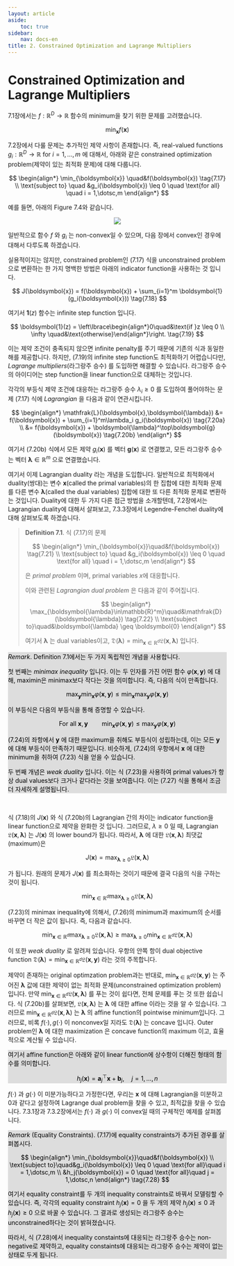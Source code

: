 ```yaml
---
layout: article
aside:
    toc: true
sidebar:
    nav: docs-en
title: 2. Constrained Optimization and Lagrange Multipliers
---
```


# Constrained Optimization and Lagrange Multipliers

7.1장에서는 $f : \mathbb{R}^D\rightarrow\mathbb{R}$ 함수의 minimum을 찾기 위한 문제를 고려했습니다.

$$ \min_{\boldsymbol{x}} f(\boldsymbol{x}) \tag{7.16} $$

7.2장에서 다룰 문제는 추가적인 제약 사항이 존재합니다. 즉, real-valued functions $g_i : \mathbb{R}^D\rightarrow\mathbb{R}\text{ for } i=1,\dotsc,m$ 에 대해서, 아래와 같은 constrained optimization problem(제약이 있는 최적화 문제)에 대해 다룹니다.

$$ \begin{align*} \min_{\boldsymbol{x}} \quad&f(\boldsymbol{x}) \tag{7.17} \\ \text{subject to} \quad &g_i(\boldsymbol{x}) \leq 0 \quad \text{for all} \quad i = 1,\dotsc,m \end{align*} $$

예를 들면, 아래의 Figure 7.4와 같습니다.

<div align="center"><img src="{{ site.baseurl }}/assets/images/figures/figure7.4.png"></div>

일반적으로 함수 $f$ 와 $g_i$ 는 non-convex일 수 있으며, 다음 장에서 convex인 경우에 대해서 다루도록 하겠습니다.

실용적이지는 않지만, constrained problem인 (7.17) 식을 unconstrained problem으로 변환하는 한 가지 명백한 방법은 아래의 indicator function을 사용하는 것 입니다.

$$ J(\boldsymbol{x}) = f(\boldsymbol{x}) + \sum_{i=1}^m \boldsymbol{1}(g_i(\boldsymbol{x})) \tag{7.18} $$

여기서 $\boldsymbol{1}(z)$ 함수는 infinite step function 입니다.

$$ \boldsymbol{1}(z) = \left\lbrace\begin{align*}0\quad&\text{if }z \leq 0 \\ \infty \quad&\text{otherwise}\end{align*}\right. \tag{7.19} $$

이는 제약 조건이 충족되지 않으면 infinite penalty를 주기 때문에 기존의 식과 동일한 해를 제공합니다. 하지만, (7.19)의 infinite step function도 최적화하기 어렵습니다만, *Lagrange multipliers*(라그랑주 승수) 를 도입하면 해결할 수 있습니다. 라그랑주 승수의 아이디어는 step function을 linear function으로 대체하는 것입니다.

각각의 부등식 제약 조건에 대응하는 라그랑주 승수 $\lambda_i \geq 0$ 를 도입하여 풀어야하는 문제 (7.17) 식에 *Lagrangian* 을 다음과 같이 연관시킵니다.

$$ \begin{align*} \mathfrak{L}(\boldsymbol{x},\boldsymbol{\lambda}) &= f(\boldsymbol{x}) + \sum_{i=1}^m\lambda_i g_i(\boldsymbol{x}) \tag{7.20a} \\ &= f(\boldsymbol{x}) + \boldsymbol{\lambda}^\top\boldsymbol{g}(\boldsymbol{x}) \tag{7.20b} \end{align*} $$

여기서 (7.20b) 식에서 모든 제약 $g_i(\boldsymbol{x})$ 를 벡터 $\boldsymbol{g}(\boldsymbol{x})$ 로 연결했고, 모든 라그랑주 승수는 벡터 $\boldsymbol{\lambda}\in\mathbb{R}^m$ 으로 연결했습니다.

여기서 이제 Lagrangian duality 라는 개념을 도입합니다. 일반적으로 최적화에서 duality(쌍대)는 변수 $\boldsymbol{x}$(called the primal variables)의 한 집합에 대한 최적화 문제를 다른 변수 $\boldsymbol{\lambda}$(called the dual variables) 집합에 대한 또 다른 최적화 문제로 변환하는 것입니다. Duality에 대한 두 가지 다른 접근 방법을 소개할텐데, 7.2장에서는 Lagrangian duality에 대해서 살펴보고, 7.3.3장에서 Legendre-Fenchel duality에 대해 살펴보도록 하겠습니다.

> **Definition 7.1**. 식 (7.17)의 문제
> 
> $$ \begin{align*} \min_{\boldsymbol{x}}\quad&f(\boldsymbol{x}) \tag{7.21} \\ \text{subject to} \quad &g_i(\boldsymbol{x}) \leq 0 \quad \text{for all} \quad i = 1,\dotsc,m \end{align*} $$
> 
> 은 *primal problem* 이며, primal variables $x$에 대응합니다.
> 
> 이와 관련된 *Lagrangian dual problem* 은 다음과 같이 주어집니다.
> 
> $$ \begin{align*} \max_{\boldsymbol{\lambda}\in\mathbb{R}^m}\quad&\mathfrak{D}(\boldsymbol{\lambda}) \tag{7.22} \\ \text{subject to}\quad&\boldsymbol{\lambda} \geq \boldsymbol{0} \end{align*} $$
> 
> 여기서 $\boldsymbol{\lambda}$ 는 dual variables이고, $\mathfrak{D}(\boldsymbol{\lambda}) = \min_{\boldsymbol{x}\in\mathbb{R}^d}\mathfrak{L}(\boldsymbol{x},\boldsymbol{\lambda})$ 입니다.

<div style="background-color: #dddddd; color: #000000">
<i>Remark</i>. Definition 7.1에서는 두 가지 독립적인 개념을 사용합니다.

첫 번째는 *minimax inequality* 입니다. 이는 두 인자를 가진 어떤 함수 $\varphi(\boldsymbol{x},\boldsymbol{y})$ 에 대해, maximin은 minimax보다 작다는 것을 의미합니다. 즉, 다음의 식이 만족합니다.

$$ \max_{\boldsymbol{y}}\min_{\boldsymbol{x}}\varphi(\boldsymbol{x},\boldsymbol{y}) \leq \min_{\boldsymbol{x}}\max_{\boldsymbol{y}}\varphi(\boldsymbol{x},\boldsymbol{y}) \tag{7.23} $$

이 부등식은 다음의 부등식을 통해 증명할 수 있습니다.

$$ \text{For all }\boldsymbol{x},\boldsymbol{y}\qquad \min_{\boldsymbol{x}}\varphi(\boldsymbol{x},\boldsymbol{y}) \leq \max_{\boldsymbol{y}}\varphi(\boldsymbol{x},\boldsymbol{y}) \tag{7.24} $$

(7.24)의 좌항에서 $\boldsymbol{y}$ 에 대한 maximum을 취해도 부등식이 성립하는데, 이는 모든 $\boldsymbol{y}$ 에 대해 부등식이 만족하기 때문입니다. 비슷하게, (7.24)의 우항에서 $\boldsymbol{x}$ 에 대한 minimum을 취하여 (7.23) 식을 얻을 수 있습니다.

두 번째 개념은 *weak duality* 입니다. 이는 식 (7.23)을 사용하여 primal values가 항상 dual values보다 크거나 같다라는 것을 보여줍니다. 이는 (7.27) 식을 통해서 조금 더 자세하게 설명됩니다.

</div>
<br>

식 (7.18)의 $J(\boldsymbol{x})$ 와 식 (7.20b)의 Lagrangian 간의 차이는 indicator function을 linear function으로 제약을 완화한 것 입니다. 그러므로, $\lambda\geq 0$ 일 때, Lagrangian $\mathfrak{L}(\boldsymbol{x},\boldsymbol{\lambda})$ 는 $J(\boldsymbol{x})$ 의 lower bound가 됩니다. 따라서, $\boldsymbol{\lambda}$ 에 대한 $\mathfrak{L}(\boldsymbol{x},\boldsymbol{\lambda})$ 최댓값(maximum)은 

$$ J(\boldsymbol{x}) = \max_{\boldsymbol{\lambda}\geq 0}\mathfrak{L}(\boldsymbol{x},\boldsymbol{\lambda}) \tag{7.25} $$

가 됩니다. 원래의 문제가 $J(\boldsymbol{x})$ 를 최소화하는 것이기 때문에 결국 다음의 식을 구하는 것이 됩니다.

$$ \min_{\boldsymbol{x}\in\mathbb{R}^d}\max_{\boldsymbol{\lambda}\geq0}\mathfrak{L}(\boldsymbol{x},\boldsymbol{\lambda}) \tag{7.26} $$

(7.23)의 minimax inequality에 의해서, (7.26)의 minimum과 maximum의 순서를 바꾸면 더 작은 값이 됩니다. 즉, 다음과 같습니다.

$$ \min_{\boldsymbol{x}\in\mathbb{R}^d}\max_{\boldsymbol{\lambda}\geq0}\mathfrak{L}(\boldsymbol{x},\boldsymbol{\lambda}) \geq \max_{\boldsymbol{\lambda}\geq0}\min_{\boldsymbol{x}\in\mathbb{R}^d}\mathfrak{L}(\boldsymbol{x},\boldsymbol{\lambda}) \tag{7.27} $$

이 또한 *weak duality* 로 알려져 있습니다. 우항의 안쪽 항이 dual objective function $\mathfrak{D}(\boldsymbol{\lambda}) = \min_{\boldsymbol{x}\in\mathbb{R}^d}\mathfrak{L}(\boldsymbol{x},\boldsymbol{y})$ 라는 것의 주목합니다.

제약이 존재하는 original optimzation problem과는 반대로, $\min_{\boldsymbol{x}\in\mathbb{R}^d}\mathfrak{L}(\boldsymbol{x},\boldsymbol{y})$ 는 주어진 $\boldsymbol{\lambda}$ 값에 대한 제약이 없는 최적화 문제(unconstrained optimization problem)입니다. 만약 $\min_{\boldsymbol{x}\in\mathbb{R}^d}\mathfrak{L}(\boldsymbol{x},\boldsymbol{\lambda})$ 를 푸는 것이 쉽다면, 전체 문제를 푸는 것 또한 쉽습니다. 식 (7.20b)를 살펴보면, $\mathfrak{L}(\boldsymbol{x},\boldsymbol{\lambda})$ 는 $\boldsymbol{\lambda}$ 에 대한 affine 이라는 것을 알 수 있습니다. 그러므로 $\min_{\boldsymbol{x}\in\mathbb{R}^d}\mathfrak{L}(\boldsymbol{x},\boldsymbol{\lambda})$ 는 $\boldsymbol{\lambda}$ 의 affine function의 pointwise minimum입니다. 그러므로, 비록 $f(\cdot), g(\cdot)$ 이 nonconvex일 지라도 $\mathfrak{D}(\boldsymbol{\lambda})$ 는 concave 입니다. Outer problem인 $\boldsymbol{\lambda}$ 에 대한 maximization 은 concave function의 maximum 이고, 효율적으로 계산될 수 있습니다.

<div style="background-color: #dddddd; color: #000000">
여기서 affine function은 아래와 같이 linear function에 상수항이 더해진 형태의 함수를 의미합니다.

$$ h_j(\boldsymbol{x}) = \boldsymbol{a}_j^\top\boldsymbol{x} + \boldsymbol{b}_j, \quad j=1,\dotsc,n $$
</div>

$f(\cdot)$ 과 $g(\cdot)$ 이 미분가능하다고 가정한다면, 우리는 $\boldsymbol{x}$ 에 대해 Lagrangian을 미분하고 0과 같다고 설정하여 Lagrange dual problem을 찾을 수 있고, 최적값을 찾을 수 있습니다. 7.3.1장과 7.3.2장에서는 $f(\cdot)$ 과 $g(\cdot)$ 이 convex일 때의 구체적인 예제를 살펴봅니다.

<div style="background-color: #dddddd; color: #000000">
<i>Remark</i> (Equality Constraints). (7.17)에 equality constraints가 추가된 경우를 살펴봅시다.

$$ \begin{align*} \min_{\boldsymbol{x}}\quad&f(\boldsymbol{x}) \\ \text{subject to}\quad&g_i(\boldsymbol{x}) \leq 0 \quad \text{for all}\quad i = 1,\dotsc,m \\ &h_j(\boldsymbol{x}) = 0 \quad \text{for all}\quad j = 1,\dotsc,n \end{align*} \tag{7.28} $$

여기서 equality constraint를 두 개의 inequality constraints로 바꿔서 모델링할 수 있습니다. 즉, 각각의 equality constraint $h_j(\boldsymbol{x}) = 0$ 을 두 개의 제약 $h_j(\boldsymbol{x})\leq 0$ 과 $h_j(\boldsymbol{x})\geq 0$ 으로 바꿀 수 있습니다. 그 결과로 생성되는 라그랑주 승수는 unconstrained하다는 것이 밝혀졌습니다.

따라서, 식 (7.28)에서 inequality constaints에 대응되는 라그랑주 승수는 non-negative로 제약하고, equality constaints에 대응되는 라그랑주 승수는 제약이 없는 상태로 두게 됩니다.
</div>